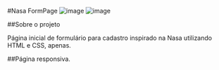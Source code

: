 #Nasa FormPage
![image](https://user-images.githubusercontent.com/100950738/167466376-8e080cfa-5acf-49ed-9f3e-1681eb5871aa.png)
![image](https://user-images.githubusercontent.com/100950738/167466457-b8a04eed-a8aa-49ac-b956-dc5272b71ab6.png)

##Sobre o projeto

Página inicial de formulário para cadastro inspirado na Nasa utilizando HTML e CSS, apenas.

##Página responsiva.
